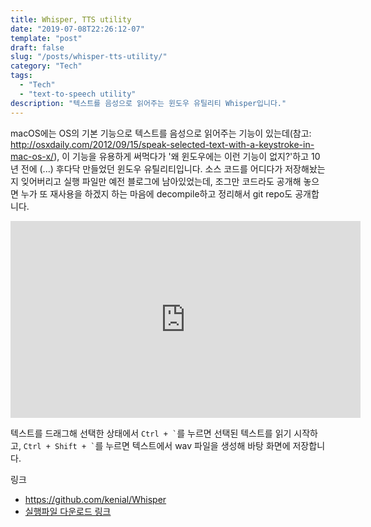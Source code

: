 ```yaml
---
title: Whisper, TTS utility
date: "2019-07-08T22:26:12-07"
template: "post"
draft: false
slug: "/posts/whisper-tts-utility/"
category: "Tech"
tags:
  - "Tech"
  - "text-to-speech utility"
description: "텍스트를 음성으로 읽어주는 윈도우 유틸리티 Whisper입니다."
---
```


macOS에는 OS의 기본 기능으로 텍스트를 음성으로 읽어주는 기능이 있는데(참고: http://osxdaily.com/2012/09/15/speak-selected-text-with-a-keystroke-in-mac-os-x/), 이 기능을 유용하게 써먹다가 '왜 윈도우에는 이런 기능이 없지?'하고 10년 전에 (...) 후다닥 만들었던 윈도우 유틸리티입니다. 소스 코드를 어디다가 저장해놨는지 잊어버리고 실행 파일만 예전 블로그에 남아있었는데, 조그만 코드라도 공개해 놓으면 누가 또 재사용을 하겠지 하는 마음에 decompile하고 정리해서 git repo도 공개합니다.

<iframe width="560" height="315" src="https://www.youtube.com/embed/q6P4hJxHcII" frameborder="0" allow="accelerometer; autoplay; encrypted-media; gyroscope; picture-in-picture" allowfullscreen></iframe>

텍스트를 드래그해 선택한 상태에서 `` Ctrl + ` ``를 누르면 선택된 텍스트를 읽기 시작하고, `` Ctrl + Shift + ` ``를 누르면 텍스트에서 wav 파일을 생성해 바탕 화면에 저장합니다.

링크
  - https://github.com/kenial/Whisper
  - [실행파일 다운로드 링크](https://github.com/kenial/Whisper/raw/master/download/Whisper.exe)

